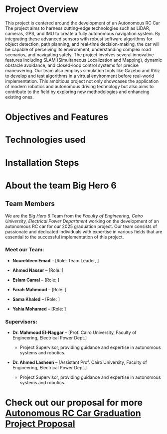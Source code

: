 # Project Overview
This project is centered around the development of an Autonomous RC Car
The project aims to harness cutting-edge technologies such as LiDAR, cameras, GPS, and IMU to create a fully autonomous navigation system. By integrating these advanced sensors with robust software algorithms for object detection, path planning, and real-time decision-making, the car will be capable of perceiving its environment, understanding complex road scenarios, and navigating safely.
The project involves several innovative features including SLAM (Simultaneous Localization and Mapping), dynamic obstacle avoidance, and closed-loop control systems for precise maneuvering. Our team also employs simulation tools like Gazebo and RViz to develop and test algorithms in a virtual environment before real-world implementation. This ambitious project not only showcases the application of modern robotics and autonomous driving technology but also aims to contribute to the field by exploring new methodologies and enhancing existing ones.

# Objectives and Features


# Technologies used


# Installation Steps





# About the team **Big Hero 6** 

## Team Members

We are the *Big Hero 6* Team from the *Faculty of Engineering, Cairo University, Electrical Power Department* working on the development of an autonomous RC car for our 2025 graduation project. Our team consists of passionate and dedicated individuals with expertise in various fields that are essential to the successful implementation of this project.

### Meet our Team:

- **Noureldeen Emad** – [Role: Team Leader, ]


- **Ahmed Nasser** – [Role: ]

  
- **Eslam Gamal** – [Role: ]


- **Farah Mahmoud** – [Role: ]


- **Sama Khaled** – [Role: ]


- **Yahia Mohamed** – [Role: ]


### Supervisors:
- **Dr. Mahmoud El-Naggar** – [Prof. Cairo University, Faculty of Engineering, Electrical Power Dept.]
  - Project Supervisor, providing guidance and expertise in autonomous systems and robotics.

- **Dr. Ahmed Lasheen** – [Assistant Prof. Cairo University, Faculty of Engineering, Electrical Power Dept.]
  - Project Supervisor, providing guidance and expertise in autonomous systems and robotics.



# Check out our proposal for more [Autonomous RC Car Graduation Project Proposal](https://drive.google.com/file/d/1_zSrAM7MhMxAl2cyOLDfITZkokorSoef/view?usp=sharing)

